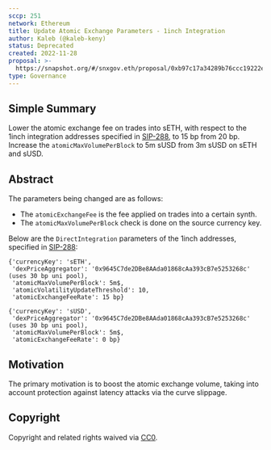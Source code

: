 ```yaml
---
sccp: 251
network: Ethereum
title: Update Atomic Exchange Parameters - 1inch Integration
author: Kaleb (@kaleb-keny)
status: Deprecated
created: 2022-11-28
proposal: >-
  https://snapshot.org/#/snxgov.eth/proposal/0xb97c17a34289b76ccc19222ec4202dd268e159bf755a49e0f8124dedeca10932
type: Governance
---
```


<!--You can leave these HTML comments in your merged SCCP and delete the visible duplicate text guides, they will not appear and may be helpful to refer to if you edit it again. This is the suggested template for new SCCPs. Note that an SCCP number will be assigned by an editor. When opening a pull request to submit your SCCP, please use an abbreviated title in the filename, `sccp-draft_title_abbrev.md`. The title should be 44 characters or less.-->

## Simple Summary

<!--"If you can't explain it simply, you don't understand it well enough." Provide a simplified and layman-accessible explanation of the SCCP.-->

Lower the atomic exchange fee on trades into sETH, with respect to the 1inch integration addresses specified in [SIP-288](https://sips.synthetix.io/sips/sip-288/), to 15 bp from 20 bp.
Increase the `atomicMaxVolumePerBlock` to 5m sUSD from 3m sUSD on sETH and sUSD. 

## Abstract

<!--A short (~200 word) description of the variable change proposed.-->

The parameters being changed are as follows:
- The `atomicExchangeFee` is the fee applied on trades into a certain synth.
- The `atomicMaxVolumePerBlock` check is done on the source  currency key.

Below are the `DirectIntegration` parameters of the 1inch addresses, specified in [SIP-288](https://sips.synthetix.io/sips/sip-288/):

```
{'currencyKey': 'sETH',
 'dexPriceAggregator': '0x9645C7de2DBe8AAda01868cAa393cB7e5253268c' (uses 30 bp uni pool),
 'atomicMaxVolumePerBlock': 5m$,
 'atomicVolatilityUpdateThreshold': 10,
 'atomicExchangeFeeRate': 15 bp}
```

```
{'currencyKey': 'sUSD',
 'dexPriceAggregator': '0x9645C7de2DBe8AAda01868cAa393cB7e5253268c' (uses 30 bp uni pool),
 'atomicMaxVolumePerBlock': 5m$,
 'atomicExchangeFeeRate': 0 bp}
```

## Motivation

<!--The motivation is critical for SCCPs that want to update variables within Synthetix. It should clearly explain why the existing variable is not incentive aligned. SCCP submissions without sufficient motivation may be rejected outright.-->

The primary motivation is to boost the atomic exchange volume, taking into account protection against latency attacks via the curve slippage. 

## Copyright

Copyright and related rights waived via [CC0](https://creativecommons.org/publicdomain/zero/1.0/).